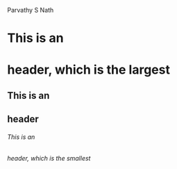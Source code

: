 Parvathy S Nath 
# This is an <h1> header, which is the largest
## This is an <h2> header
###### This is an <h6> header, which is the smallest
